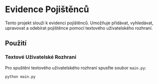 # Evidence Pojištěnců

Tento projekt slouží k evidenci pojištěnců. Umožňuje přidávat, vyhledávat, upravovat a odebírat pojištěnce pomocí textového uživatelského rozhraní.

## Použití

### Textové Uživatelské Rozhraní

Pro spuštění textového uživatelského rozhraní spusťte soubor `main.py`:

```sh
python main.py
